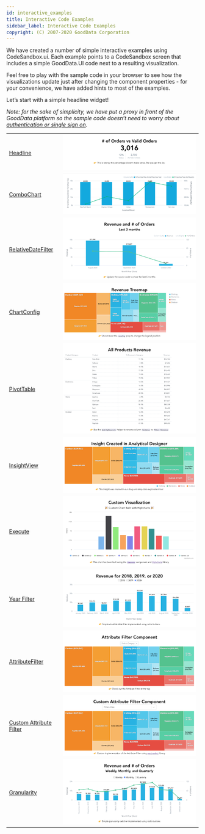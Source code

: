 ```yaml
---
id: interactive_examples
title: Interactive Code Examples
sidebar_label: Interactive Code Examples
copyright: (C) 2007-2020 GoodData Corporation
---
```


We have created a number of simple interactive examples using CodeSandbox.ui. Each example points to a CodeSandbox screen that includes a simple GoodData.UI code next to a resulting visualization.

Feel free to play with the sample code in your browser to see how the visualizations update just after changing the component properties - for your convenience, we have added hints to most of the examples.

Let’s start with a simple headline widget!

_Note: for the sake of simplicity, we have put a proxy in front of the GoodData platform so the sample code doesn’t need to worry about [authentication or single sign on](30_tips__sso.md)._

|  |  |
| :--- | :--- |
| [Headline](https://codesandbox.io/s/github/gooddata/gooddata-ui-examples/tree/master/example-headline?file=/src/App/index.js) | ![Headline](assets/ics_headline.png) | 
| [ComboChart](https://codesandbox.io/s/github/gooddata/gooddata-ui-examples/tree/master/example-combochart?file=/src/App/index.js) | ![ComboChart](assets/combochart.png) | 
| [RelativeDateFilter](https://codesandbox.io/s/github/gooddata/gooddata-ui-examples/tree/master/example-relativedatefilter?file=/src/App/index.js) | ![RelativeDateFilter](assets/ics_relativedatefilter.png) | 
| [ChartConfig](https://codesandbox.io/s/github/gooddata/gooddata-ui-examples/tree/master/example-chartconfig?file=/src/App/index.js) | ![ChartConfig](assets/ics_chartconfig.png) |
| [PivotTable](https://codesandbox.io/s/github/gooddata/gooddata-ui-examples/tree/master/example-pivottable?file=/src/App/index.js) | ![PivotTable](assets/ics_pivottable.png) | 
| [InsightView](https://codesandbox.io/s/github/gooddata/gooddata-ui-examples/tree/master/example-insightview?file=/src/App/index.js) | ![InsightView](assets/ics_insightview.png) | 
| [Execute](https://codesandbox.io/s/github/gooddata/gooddata-ui-examples/tree/master/example-execute?file=/src/App/index.js) | ![Execute](assets/ics_execute.png) | 
| [Year Filter](https://codesandbox.io/s/github/gooddata/gooddata-ui-examples/tree/master/example-yearfilter?file=/src/App/index.js) | ![Year Filter](assets/ics_year_filter.png) | 
| [AttributeFilter](https://codesandbox.io/s/github/gooddata/gooddata-ui-examples/tree/master/example-attributefilter?file=/src/App/index.js) | ![AttributeFilter](assets/ics_attributefilter.png) | 
| [Custom Attribute Filter](https://codesandbox.io/s/github/gooddata/gooddata-ui-examples/tree/master/example-customattributefilter?file=/src/App/index.js) | ![Custom Attribute Filter](assets/ics_custom_attribute_filter.png) |
| [Granularity](https://codesandbox.io/s/github/gooddata/gooddata-ui-examples/tree/master/example-granularity?file=/src/App/index.js) | ![Granularity](assets/ics_granularity.png) |
